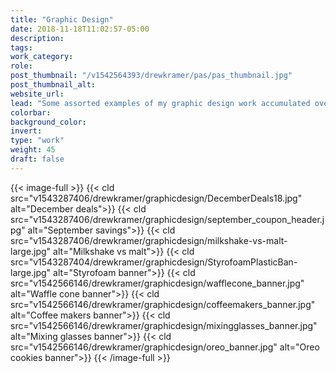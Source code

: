 ```yaml
---
title: "Graphic Design"
date: 2018-11-18T11:02:57-05:00
description:
tags:
work_category:
role:
post_thumbnail: "/v1542564393/drewkramer/pas/pas_thumbnail.jpg"
post_thumbnail_alt:
website_url:
lead: "Some assorted examples of my graphic design work accumulated over the last five years."
colorbar:
background_color:
invert:
type: "work"
weight: 45
draft: false
---
```


{{< image-full >}}
{{< cld src="v1543287406/drewkramer/graphicdesign/DecemberDeals18.jpg" alt="December deals">}}
{{< cld src="v1543287406/drewkramer/graphicdesign/september_coupon_header.jpg" alt="September savings">}}
{{< cld src="v1543287406/drewkramer/graphicdesign/milkshake-vs-malt-large.jpg" alt="Milkshake vs malt">}}
{{< cld src="v1543287404/drewkramer/graphicdesign/StyrofoamPlasticBan-large.jpg" alt="Styrofoam banner">}}
{{< cld src="v1542566146/drewkramer/graphicdesign/wafflecone_banner.jpg" alt="Waffle cone banner">}}
{{< cld src="v1542566146/drewkramer/graphicdesign/coffeemakers_banner.jpg" alt="Coffee makers banner">}}
{{< cld src="v1542566146/drewkramer/graphicdesign/mixingglasses_banner.jpg" alt="Mixing glasses banner">}}
{{< cld src="v1542566146/drewkramer/graphicdesign/oreo_banner.jpg" alt="Oreo cookies banner">}}
{{< /image-full >}}
